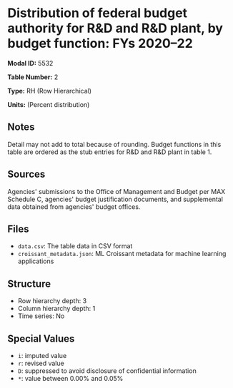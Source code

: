 # Distribution of federal budget authority for R&D and R&D plant, by budget function: FYs 2020&#8211;22

**Modal ID:** 5532

**Table Number:** 2

**Type:** RH (Row Hierarchical)

**Units:** (Percent distribution)

## Notes

Detail may not add to total because of rounding. Budget functions in this table are ordered as the stub entries for R&D and R&D plant in table 1.

## Sources

Agencies' submissions to the Office of Management and Budget per MAX Schedule C, agencies' budget justification documents, and supplemental data obtained from agencies' budget offices.

## Files

- `data.csv`: The table data in CSV format
- `croissant_metadata.json`: ML Croissant metadata for machine learning applications

## Structure

- Row hierarchy depth: 3
- Column hierarchy depth: 1
- Time series: No

## Special Values

- `i`: imputed value
- `r`: revised value
- `D`: suppressed to avoid disclosure of confidential information
- `*`: value between 0.00% and 0.05%
